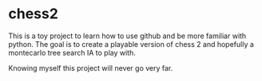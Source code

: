 # chess2

This is a toy project to learn how to use github and be more familiar with python.
The goal is to create a playable version of chess 2 and hopefully a montecarlo tree search IA to play with.

Knowing myself this project will never go very far.
